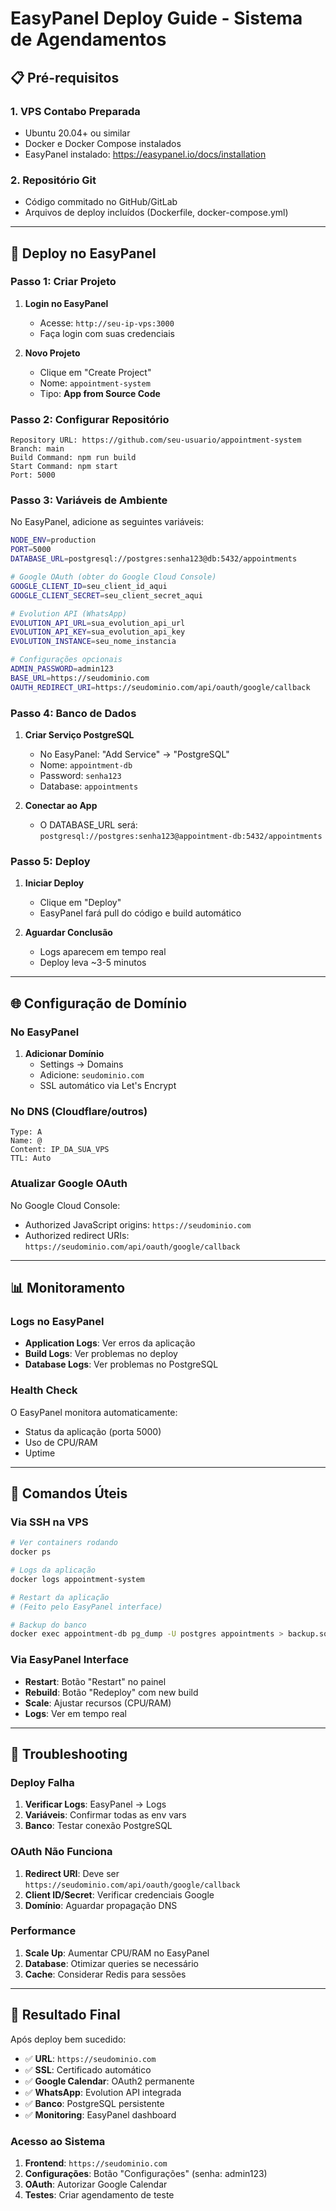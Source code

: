 # EasyPanel Deploy Guide - Sistema de Agendamentos

## 📋 Pré-requisitos

### 1. VPS Contabo Preparada
- Ubuntu 20.04+ ou similar
- Docker e Docker Compose instalados
- EasyPanel instalado: https://easypanel.io/docs/installation

### 2. Repositório Git
- Código commitado no GitHub/GitLab
- Arquivos de deploy incluídos (Dockerfile, docker-compose.yml)

---

## 🚀 Deploy no EasyPanel

### Passo 1: Criar Projeto
1. **Login no EasyPanel**
   - Acesse: `http://seu-ip-vps:3000`
   - Faça login com suas credenciais

2. **Novo Projeto**
   - Clique em "Create Project"
   - Nome: `appointment-system`
   - Tipo: **App from Source Code**

### Passo 2: Configurar Repositório
```
Repository URL: https://github.com/seu-usuario/appointment-system
Branch: main
Build Command: npm run build
Start Command: npm start
Port: 5000
```

### Passo 3: Variáveis de Ambiente
No EasyPanel, adicione as seguintes variáveis:

```bash
NODE_ENV=production
PORT=5000
DATABASE_URL=postgresql://postgres:senha123@db:5432/appointments

# Google OAuth (obter do Google Cloud Console)
GOOGLE_CLIENT_ID=seu_client_id_aqui
GOOGLE_CLIENT_SECRET=seu_client_secret_aqui

# Evolution API (WhatsApp)
EVOLUTION_API_URL=sua_evolution_api_url
EVOLUTION_API_KEY=sua_evolution_api_key
EVOLUTION_INSTANCE=seu_nome_instancia

# Configurações opcionais
ADMIN_PASSWORD=admin123
BASE_URL=https://seudominio.com
OAUTH_REDIRECT_URI=https://seudominio.com/api/oauth/google/callback
```

### Passo 4: Banco de Dados
1. **Criar Serviço PostgreSQL**
   - No EasyPanel: "Add Service" → "PostgreSQL"
   - Nome: `appointment-db`
   - Password: `senha123`
   - Database: `appointments`

2. **Conectar ao App**
   - O DATABASE_URL será: `postgresql://postgres:senha123@appointment-db:5432/appointments`

### Passo 5: Deploy
1. **Iniciar Deploy**
   - Clique em "Deploy"
   - EasyPanel fará pull do código e build automático

2. **Aguardar Conclusão**
   - Logs aparecem em tempo real
   - Deploy leva ~3-5 minutos

---

## 🌐 Configuração de Domínio

### No EasyPanel
1. **Adicionar Domínio**
   - Settings → Domains
   - Adicione: `seudominio.com`
   - SSL automático via Let's Encrypt

### No DNS (Cloudflare/outros)
```
Type: A
Name: @
Content: IP_DA_SUA_VPS
TTL: Auto
```

### Atualizar Google OAuth
No Google Cloud Console:
- Authorized JavaScript origins: `https://seudominio.com`
- Authorized redirect URIs: `https://seudominio.com/api/oauth/google/callback`

---

## 📊 Monitoramento

### Logs no EasyPanel
- **Application Logs**: Ver erros da aplicação
- **Build Logs**: Ver problemas no deploy
- **Database Logs**: Ver problemas no PostgreSQL

### Health Check
O EasyPanel monitora automaticamente:
- Status da aplicação (porta 5000)
- Uso de CPU/RAM
- Uptime

---

## 🔧 Comandos Úteis

### Via SSH na VPS
```bash
# Ver containers rodando
docker ps

# Logs da aplicação
docker logs appointment-system

# Restart da aplicação
# (Feito pelo EasyPanel interface)

# Backup do banco
docker exec appointment-db pg_dump -U postgres appointments > backup.sql
```

### Via EasyPanel Interface
- **Restart**: Botão "Restart" no painel
- **Rebuild**: Botão "Redeploy" com new build
- **Scale**: Ajustar recursos (CPU/RAM)
- **Logs**: Ver em tempo real

---

## 🚨 Troubleshooting

### Deploy Falha
1. **Verificar Logs**: EasyPanel → Logs
2. **Variáveis**: Confirmar todas as env vars
3. **Banco**: Testar conexão PostgreSQL

### OAuth Não Funciona
1. **Redirect URI**: Deve ser `https://seudominio.com/api/oauth/google/callback`
2. **Client ID/Secret**: Verificar credenciais Google
3. **Domínio**: Aguardar propagação DNS

### Performance
1. **Scale Up**: Aumentar CPU/RAM no EasyPanel
2. **Database**: Otimizar queries se necessário
3. **Cache**: Considerar Redis para sessões

---

## 🎯 Resultado Final

Após deploy bem sucedido:
- ✅ **URL**: `https://seudominio.com`
- ✅ **SSL**: Certificado automático
- ✅ **Google Calendar**: OAuth2 permanente
- ✅ **WhatsApp**: Evolution API integrada
- ✅ **Banco**: PostgreSQL persistente
- ✅ **Monitoring**: EasyPanel dashboard

### Acesso ao Sistema
1. **Frontend**: `https://seudominio.com`
2. **Configurações**: Botão "Configurações" (senha: admin123)
3. **OAuth**: Autorizar Google Calendar
4. **Testes**: Criar agendamento de teste